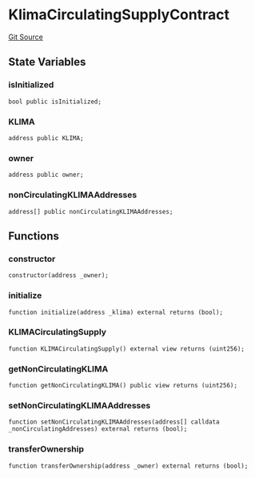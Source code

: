 # KlimaCirculatingSupplyContract
[Git Source](https://github.com/KlimaDAO/klimadao-solidity/blob/704b462e69030cb9a43680057bee91d745d579ba/src/protocol/staking/utils/KlimaCirculatingSupplyContract.sol)


## State Variables
### isInitialized

```solidity
bool public isInitialized;
```


### KLIMA

```solidity
address public KLIMA;
```


### owner

```solidity
address public owner;
```


### nonCirculatingKLIMAAddresses

```solidity
address[] public nonCirculatingKLIMAAddresses;
```


## Functions
### constructor


```solidity
constructor(address _owner);
```

### initialize


```solidity
function initialize(address _klima) external returns (bool);
```

### KLIMACirculatingSupply


```solidity
function KLIMACirculatingSupply() external view returns (uint256);
```

### getNonCirculatingKLIMA


```solidity
function getNonCirculatingKLIMA() public view returns (uint256);
```

### setNonCirculatingKLIMAAddresses


```solidity
function setNonCirculatingKLIMAAddresses(address[] calldata _nonCirculatingAddresses) external returns (bool);
```

### transferOwnership


```solidity
function transferOwnership(address _owner) external returns (bool);
```

